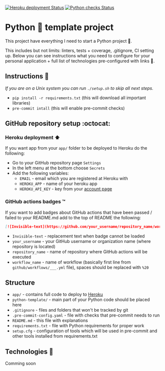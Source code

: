 [![Heroku deployment Status](https://github.com/tikerlade/Python-Template/workflows/Heroku%20deploy/badge.svg)](https://github.com/tikerlade/Python-Template/actions/)
[![Python checks Status](https://github.com/tikerlade/Python-Template/workflows/Python%20checks/badge.svg)](https://github.com/tikerlade/Python-Template/actions/)

# Python :snake: template project
This project have everything I need to start a Python project :pencil:.

This includes but not limits: linters, tests + coverage, .gitignore, CI setting up. Below you can see instructions what you need to configure for your personal application + full list of technologies pre-configured with links :link:.

## Instructions :bookmark_tabs:
_If you are on a Unix system you can run `./setup.sh` to skip all next steps._

- `pip install -r requirements.txt` (this will download all important libraries)
- `pre-commit intall` (this will enable pre-commit checks)

## GitHub repository setup :octocat:
### Heroku deployment :arrow_up:
If you want app from your `app/` folder to be deployed to Heroku do the following:

- Go to your GitHub repository page `Settings`
- In the left menu at the bottom choose `Secrets`
- Add the following variables:
    - `EMAIL` - email which you are registered at Heroku with
    - `HEROKU_APP` - name of your heroku app
    - `HEROKU_API_KEY` - key from your [account page](https://dashboard.heroku.com/account)

### GitHub actions badges :tm:
If you want to add badges about GitHub actions that have been passed / failed to your README.md add to the top of README the following:
```markdown
[![Invisible-text](https://github.com/your_username/repository_name/workflows/workflow_name/badge.svg)](https://github.com/your_username/repository_name/actions/)
```

- `Invisible-text` - replacement text when badge cannot be loaded
- `your_username` - your GitHub username or organization name (where repository is located)
- `repository_name` - name of repository where GitHub actions will be executed
- `workflow_name` - name of workflow (basically first line from `github/workflows/___.yml` file), spaces should be replaced with `%20`


## Structure
- `app/` - contains full code to deploy to [Heroku](https://www.heroku.com/)
- `python-template/` - main part of your Python code should be placed here
- `.gitignore` - files and folders that won't be tracked by git
- `.pre-commit-config.yaml` - file with checks that pre-commit needs to run
- `README.md` - this file with explanations
- `requirements.txt` - file with Python requirements for proper work
- `setup.cfg` - configuration of tools which will be used in pre-commit and other tools installed from requirements.txt

## Technologies :floppy_disk:
Comming soon
